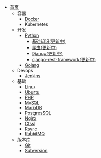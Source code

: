- [首页](/)
  - 容器
    - [Docker](/zh-cn/docker/)
    - [Kubernetes](zh-cn/k8s/)
  - 开发
    - [Python](/zh-cn/python/)
      - [基础知识(更新中)](/zh-cn/python/base/)
      - [爬虫(更新中)](/zh-cn/python/reptile/)
      - [Django(更新中)](/zh-cn/python/django/)
      - [django-rest-framework(更新中)](/zh-cn/python/drf/)
    - [Golang](/zh-cn/go/)
  - Devops
    - [Jenkins](zh-cn/jenkins/)
  - 基础
    - [Linux](zh-cn/linux/)
    - [Ubuntu](zh-cn/ubuntu/)
    - [PHP](zh-cn/php/)
    - [MySQL](/zh-cn/mysql/)
    - [MariaDB](/zh-cn/mariadb/)
    - [PostgresSQL](/zh-cn/postgressql/)
    - [Nginx](/zh-cn/nginx/)
    - [Cfssl](/zh-cn/cfssl/)
    - [Rsync](zh-cn/rsync/)
    - [RabbitMQ](zh-cn/rabbitmq/)
  - 版本库
    - [Git](zh-cn/git/)
    - [Subversion](zh-cn/subversion/)

